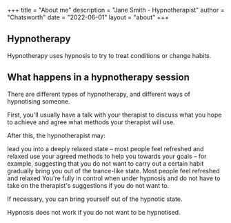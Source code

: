 +++
title = "About me"
description = "Jane Smith - Hypnotherapist"
author = "Chatsworth"
date = "2022-06-01"
layout = "about"
+++

## Hypnotherapy
Hypnotherapy uses hypnosis to try to treat conditions or change habits.

## What happens in a hypnotherapy session

There are different types of hypnotherapy, and different ways of hypnotising someone.

First, you'll usually have a talk with your therapist to discuss what you hope to achieve and agree what methods your therapist will use.

After this, the hypnotherapist may:

lead you into a deeply relaxed state – most people feel refreshed and relaxed
use your agreed methods to help you towards your goals – for example, suggesting that you do not want to carry out a certain habit
gradually bring you out of the trance-like state. Most people feel refreshed and relaxed
You're fully in control when under hypnosis and do not have to take on the therapist's suggestions if you do not want to.

If necessary, you can bring yourself out of the hypnotic state.

Hypnosis does not work if you do not want to be hypnotised.

